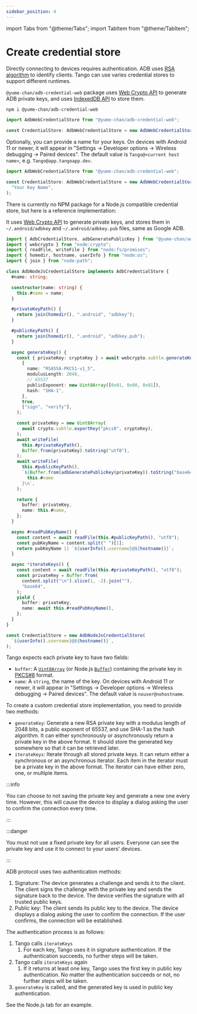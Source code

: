 ```yaml
---
sidebar_position: 4
---
```


import Tabs from "@theme/Tabs";
import TabItem from "@theme/TabItem";

# Create credential store

Directly connecting to devices requires authentication. ADB uses [RSA algorithm](<https://en.wikipedia.org/wiki/RSA_(cryptosystem)>) to identify clients. Tango can use varies credential stores to support different runtimes.

<Tabs className="runtime-tabs" groupId="runtime">
<TabItem value="web" label="Web">

`@yume-chan/adb-credential-web` package uses [Web Crypto API](https://developer.mozilla.org/en-US/docs/Web/API/Web_Crypto_API) to generate ADB private keys, and uses [IndexedDB API](https://developer.mozilla.org/en-US/docs/Web/API/IndexedDB_API) to store them.

```sh npm2yarn
npm i @yume-chan/adb-credential-web
```

```ts transpile
import AdbWebCredentialStore from "@yume-chan/adb-credential-web";

const CredentialStore: AdbWebCredentialStore = new AdbWebCredentialStore();
```

Optionally, you can provide a name for your keys. On devices with Android 11 or newer, it will appear in "Settings -> Developer options -> Wireless debugging -> Paired devices". The default value is `Tango@<current host name>`, e.g. `Tango@app.tangoapp.dev`.

```ts transpile
import AdbWebCredentialStore from "@yume-chan/adb-credential-web";

const CredentialStore: AdbWebCredentialStore = new AdbWebCredentialStore(
  "Your Key Name",
);
```

</TabItem>
<TabItem value="node" label="Node.js">

There is currently no NPM package for a Node.js compatible credential store, but here is a reference implementation:

It uses [Web Crypto API](https://developer.mozilla.org/en-US/docs/Web/API/Web_Crypto_API) to generate private keys, and stores them in `~/.android/adbkey` and `~/.android/adbkey.pub` files, same as Google ADB.

```ts transpile
import { AdbCredentialStore, adbGeneratePublicKey } from "@yume-chan/adb";
import { webcrypto } from "node:crypto";
import { readFile, writeFile } from "node:fs/promises";
import { homedir, hostname, userInfo } from "node:os";
import { join } from "node:path";

class AdbNodeJsCredentialStore implements AdbCredentialStore {
  #name: string;

  constructor(name: string) {
    this.#name = name;
  }

  #privateKeyPath() {
    return join(homedir(), ".android", "adbkey");
  }

  #publicKeyPath() {
    return join(homedir(), ".android", "adbkey.pub");
  }

  async generateKey() {
    const { privateKey: cryptoKey } = await webcrypto.subtle.generateKey(
      {
        name: "RSASSA-PKCS1-v1_5",
        modulusLength: 2048,
        // 65537
        publicExponent: new Uint8Array([0x01, 0x00, 0x01]),
        hash: "SHA-1",
      },
      true,
      ["sign", "verify"],
    );

    const privateKey = new Uint8Array(
      await crypto.subtle.exportKey("pkcs8", cryptoKey),
    );
    await writeFile(
      this.#privateKeyPath(),
      Buffer.from(privateKey).toString("utf8"),
    );
    await writeFile(
      this.#publicKeyPath(),
      `${Buffer.from(adbGeneratePublicKey(privateKey)).toString("base64")} ${
        this.#name
      }\n`,
    );

    return {
      buffer: privateKey,
      name: this.#name,
    };
  }

  async #readPubKeyName() {
    const content = await readFile(this.#publicKeyPath(), "utf8");
    const pubKeyName = content.split(" ")[1];
    return pubKeyName || `${userInfo().username}@${hostname()}`;
  }

  async *iterateKeys() {
    const content = await readFile(this.#privateKeyPath(), "utf8");
    const privateKey = Buffer.from(
      content.split("\n").slice(1, -2).join(""),
      "base64",
    );
    yield {
      buffer: privateKey,
      name: await this.#readPubKeyName(),
    };
  }
}

const CredentialStore = new AdbNodeJsCredentialStore(
  `${userInfo().username}@${hostname()}`,
);
```

</TabItem>
<TabItem value="custom" label="Custom">

Tango expects each private key to have two fields:

- `buffer`: A [`Uint8Array`](https://developer.mozilla.org/en-US/docs/Web/JavaScript/Reference/Global_Objects/Uint8Array) (or Node.js [`Buffer`](https://nodejs.org/api/buffer.html)) containing the private key in [PKCS#8](https://en.wikipedia.org/wiki/PKCS_8) format.
- `name`: A `string`, the name of the key. On devices with Android 11 or newer, it will appear in "Settings -> Developer options -> Wireless debugging -> Paired devices". The default value is `nouser@nohostname`.

To create a custom credential store implementation, you need to provide two methods:

- `generateKey`: Generate a new RSA private key with a modulus length of 2048 bits, a public exponent of 65537, and use SHA-1 as the hash algorithm. It can either synchronously or asynchronously return a private key in the above format. It should store the generated key somewhere so that it can be retrieved later.
- `iterateKeys`: Iterate through all stored private keys. It can return either a synchronous or an asynchronous iterator. Each item in the iterator must be a private key in the above format. The iterator can have either zero, one, or multiple items.

:::info

You can choose to not saving the private key and generate a new one every time. However, this will cause the device to display a dialog asking the user to confirm the connection every time.

:::

:::danger

You must not use a fixed private key for all users. Everyone can see the private key and use it to connect to your users' devices.

:::

ADB protocol uses two authentication methods:

1. Signature: The device generates a challenge and sends it to the client. The client signs the challenge with the private key and sends the signature back to the device. The device verifies the signature with all trusted public keys.
2. Public key: The client sends its public key to the device. The device displays a dialog asking the user to confirm the connection. If the user confirms, the connection will be established.

The authentication process is as follows:

1. Tango calls `iterateKeys`
   1. For each key, Tango uses it in signature authentication. If the authentication succeeds, no further steps will be taken.
2. Tango calls `iterateKeys` again
   1. If it returns at least one key, Tango uses the first key in public key authentication. No matter the authentication succeeds or not, no further steps will be taken.
3. `generateKey` is called, and the generated key is used in public key authentication.

See the Node.js tab for an example.

</TabItem>
</Tabs>
